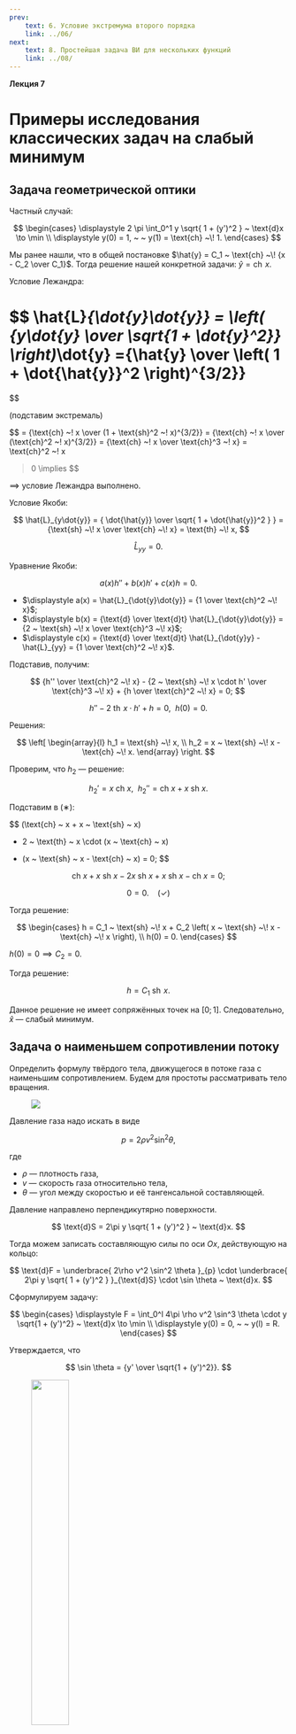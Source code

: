 ```yaml
---
prev:
    text: 6. Условие экстремума второго порядка
    link: ../06/
next:
    text: 8. Простейшая задача ВИ для нескольких функций
    link: ../08/
---
```


**Лекция 7**

# Примеры исследования классических задач на слабый минимум

## Задача геометрической оптики

Частный случай:

$$
\begin{cases}
\displaystyle 2 \pi \int_0^1 y \sqrt{ 1 + (y')^2 } ~ \text{d}x \to \min \\
\displaystyle y(0) = 1, ~ ~ y(1) = \text{ch} ~\! 1.
\end{cases}
$$

Мы ранее нашли, что в общей постановке $\hat{y} = C_1 ~ \text{ch} ~\! {x - C_2 \over C_1}$. Тогда решение нашей конкретной задачи: $\hat{y} = \text{ch} ~\! x$.

Условие Лежандра:

$$
\hat{L}_{\dot{y}\dot{y}}
= \left(
    {y\dot{y} \over \sqrt{1 + \dot{y}^2}}
\right)_\dot{y}
={\hat{y} \over \left(
    1 + \dot{\hat{y}}^2
\right)^{3/2}}
=
$$

(подставим экстремаль)

$$
= {\text{ch} ~\! x \over (1 + \text{sh}^2 ~\! x)^{3/2}}
= {\text{ch} ~\! x \over (\text{ch}^2 ~\! x)^{3/2}}
= {\text{ch} ~\! x \over \text{ch}^3 ~\! x}
= \text{ch}^2 ~\! x
> 0 \implies
$$

$\implies$ условие Лежандра выполнено.

Условие Якоби:

$$
\hat{L}_{y\dot{y}}
= { \dot{\hat{y}} \over \sqrt{ 1 + \dot{\hat{y}}^2 } }
= {\text{sh} ~\! x \over \text{ch} ~\! x} = \text{th} ~\! x,
$$

$$
\hat{L}_{yy} = 0.
$$

Уравнение Якоби:

$$
a(x) h'' + b(x) h' + c(x) h = 0.
$$

* $\displaystyle a(x) = \hat{L}_{\dot{y}\dot{y}} = {1 \over \text{ch}^2 ~\! x}$;
* $\displaystyle b(x) = {\text{d} \over \text{d}t} \hat{L}_{\dot{y}\dot{y}} = {2 ~ \text{sh} ~\! x \over \text{ch}^3 ~\! x}$;
* $\displaystyle c(x) = {\text{d} \over \text{d}t} \hat{L}_{\dot{y}y} - \hat{L}_{yy} = {1 \over \text{ch}^2 ~\! x}$.

Подставив, получим:

$$
{h'' \over \text{ch}^2 ~\! x} - {2 ~ \text{sh} ~\! x \cdot h' \over \text{ch}^3 ~\! x} + {h \over \text{ch}^2 ~\! x} = 0;
$$

$$
h'' - 2 ~ \text{th} ~\! x \cdot h' + h = 0, ~ ~ h(0) = 0.
\tag{∗}
$$

Решения:

$$
\left[
    \begin{array}{l}
        h_1 = \text{sh} ~\! x, \\
        h_2 = x ~ \text{sh} ~\! x - \text{ch} ~\! x.
    \end{array}
\right.
$$

Проверим, что $h_2$ — решение:

$$
h_2' = x ~ \text{ch} ~ x,
~~
h_2'' = \text{ch} ~ x + x ~ \text{sh} ~ x.
$$

Подставим в $(∗)$:

$$
(\text{ch} ~ x + x ~ \text{sh} ~ x)
- 2 ~ \text{th} ~ x \cdot (x ~ \text{ch} ~ x)
+ (x ~ \text{sh} ~ x - \text{ch} ~ x) = 0;
$$

$$
\text{ch} ~ x + x ~ \text{sh} ~ x - 2x ~ \text{sh} ~ x + x ~ \text{sh} ~ x - \text{ch} ~ x = 0;
$$

$$
0 = 0. ~ ~ ~ ~ \text{(✓)}
$$

Тогда решение:

$$
\begin{cases}
h = C_1 ~ \text{sh} ~\! x + C_2 \left(
    x ~ \text{sh} ~\! x - \text{ch} ~\! x
\right), \\
h(0) = 0.
\end{cases}
$$

$h(0) = 0 \implies C_2 = 0$.

Тогда решение:

$$
h = C_1 ~ \text{sh} ~\! x.
$$

Данное решение не имеет сопряжённых точек на $[0; 1]$. Следовательно, $\hat{x}$ — слабый минимум.

## Задача о наименьшем сопротивлении потоку

Определить формулу твёрдого тела, движущегося в потоке газа с наименьшим сопротивлением. Будем для простоты рассматривать тело вращения.

<figure>
    <img src="/media/images/IMG_20250824_200957_463.jpg" />
</figure>

Давление газа надо искать в виде

$$
p = 2 \rho v^2 \sin^2 \theta,
$$

где
* $\rho$ — плотность газа,
* $v$ — скорость газа относительно тела,
* $\theta$ — угол между скоростью и её тангенсальной составляющей.

Давление направлено перпендикутярно поверхности.

$$
\text{d}S = 2\pi y \sqrt{ 1 + (y')^2 } ~ \text{d}x.
$$

Тогда можем записать составляющую силы по оси $Ox$, действующую на кольцо:

$$
\text{d}F =
\underbrace{
    2\rho v^2 \sin^2 \theta
}_{p}
\cdot
\underbrace{
    2\pi y \sqrt{ 1 + (y')^2 }
}_{\text{d}S}
\cdot \sin \theta ~ \text{d}x.
$$

Сформулируем задачу:

$$
\begin{cases}
\displaystyle F = \int_0^l 4\pi \rho v^2 \sin^3 \theta \cdot y \sqrt{1 + (y')^2} ~ \text{d}x \to \min \\
\displaystyle y(0) = 0, ~ ~ y(l) = R.
\end{cases}
$$

Утверждается, что

$$
\sin \theta = {y' \over \sqrt{1 + (y')^2}}.
$$

<figure>
    <img width="40%" src="/media/images/IMG_20250826_143604_029.jpg" />
</figure>

Если $y'$ мало, то $\sin \theta \approx y'$ (а $\sqrt{1 + (y')^2} \approx 1$).

Тогда

$$
F = 4 \pi \rho v^2 \int_0^l y \cdot (y')^3 ~ \text{d}x \to \min.
$$

Применим интеграл энергии:

$$
y' L_{y'} - L = C_1;
$$

$$
y' \cdot 3 (y')^2 y - (y')^3 \cdot y = C_1;
$$

$$
(y')^3 \cdot y = C_1;
$$

$$
y' = {C_1 \over \sqrt[3]{y}};
$$

$$
{\text{d}y \over \text{d}x} = {C_1 \over \sqrt[3]{y}};
$$

$$
\int C_1 ~ \text{d}x = \int \sqrt[3]{y} ~ \text{d}y;
$$

$$
C_1 x + C_2 = y^{4/3};
$$

$$
y = \left(
    C_1 x + C_2
\right)^{3/4}.
$$

Вычислим $C_1$ и $C_2$ с помощью краевых условий $y(0) = 0$, $y(l) = R$:

$$
\begin{array}{r}
y(0) = 0: \\
y(l) = R:
\end{array}
~~
\begin{cases}
0 = (C_1 \cdot 0 + C_2)^{3/4}, \\
R = (C_1 \cdot l + C_2)^{3/4};
\end{cases}
$$

$$
\begin{cases}
0 = C_2^{3/4}, \\
R = (C_1 \cdot l + C_2)^{3/4};
\end{cases}
$$

$$
\begin{cases}
C_2 = 0, \\
R = (C_1 \cdot l)^{3/4};
\end{cases}
$$

$$
\begin{cases}
C_2 = 0, \\
\displaystyle C_1 = {R^{4/3} \over l}.
\end{cases}
$$

Таким образом, допустимые экстремали имеют вид

$$
\hat{y} = R \cdot \left(
    {x \over l}
\right)^{3/4}.
$$

Для конкретных начальных данных исследуем полученную экстремаль на слабый минимум.

$$
\begin{cases}
\displaystyle F = 4 \pi \rho \upsilon^2 \intop_0^1 (y')^3 y ~ \text{d}x; \\
y(0) = 0, ~ y(1) = 1.
\end{cases}
$$

Тогда экстремаль имеет вид

$$
\hat{y} = x^{3/4}.
$$

Проверим выполнимость усиленного условия Лежандра:

$$
\hat{L}_{y'y'}
= 6 \hat{y}' \hat{y}
= 6 \cdot {3 \over 4} \cdot x^{-1/4} \cdot x^{3/4}
= {9 \over 2} \sqrt{x} \ge 0,
$$

следовательно, усиленное условие Лежандра выполенно.

Проверим выполнимость условия Якоби:

$$
\hat{L}_{y' y}
= 3 (\hat{y}')^2 = 3 \cdot {9 \over 16} \cdot x^{-1/2}
= {27 \over 16 \sqrt{x}};
$$

$$
\hat{L}_{yy} = 0.
$$

Вычислим $a(x)$, $b(x)$, $c(x)$ для уравнения Якоби:

$$
a(x) = {9 \over 2} \sqrt{x};
$$

$$
b(x) = {9 \over 4 \sqrt{x}};
$$

$$
c(x) = -{27 \over 32 x \sqrt{x}}.
$$

Таким образом, уравнение Якоби принимает вид

$$
{9 \over 2} \sqrt{x} \cdot h'' + {9 \over 4\sqrt{x}} \cdot h' - {27 \over 32 x \sqrt{x}} h = 0.
$$

Умножим на ${2 \over 9} x \sqrt{x}$:

$$
x^2 \cdot h'' + {1 \over 2} x \cdot h' - {3 \over 16} \cdot h = 0.
$$

Сделаем замену $x = e^s$. Выразим $h'$ и $h''$:

$$
h' = h'_s \cdot s'_x = \set{ s = \ln x } = {h'_s \over x};
$$

$$
h'' = (h')'_s \cdot s'_x = \left(
    {h'_s \over x}
\right)'_s \cdot {1 \over x}
= {h''_{ss} \cdot x - h'_s \cdot x \over x^3} =
$$

$$
= {h''_{ss} - h'_s \over x^2}.
$$

Подставим в уравнение Якоби:

$$
h''_{ss} - h'_s + {1 \over 2} h'_s - {3 \over 16} h = 0.
$$

Умножим на $16$:

$$
16 h''_{ss} - 8 h'_s - 3h = 0.
$$

Решим данное дифференциальное уравнение. Составим характеристическое уравнение и решим его:

$$
16 \lambda^2 - 16 \lambda - 3 = 0 \implies
$$

$$
\implies
\lambda_{1,2} = {4 \pm 8 \over 16}
= \left[
    \begin{array}{l}
        \lambda_1 = -{1 \over 4} \\
        \lambda_2 = {3 \over 4}
    \end{array}
\right.
$$

Таким образом, общее решение уравнения Якоби имеет вид

$$
h = C_1 e^{-s/4} + c_2 e^{3s/4}
= C_2 \cdot \sqrt[4]{x^3} + C_1 \cdot {1 \over \sqrt[4]{x}}.
$$

Вычислим $C_1$ и $C_2$ с помощью условия $h(t_0) = 0$ (в данном случае $t_0 = 0$). Однако при подстановке $x = 0$ в общее решение получим деление на $0$. Тогда будем рассматривать условие $h(\varepsilon) = 0$:

$$
0
= C_2 \cdot \sqrt[4]{\varepsilon^3} + C_1 \cdot {1 \over \sqrt[4]{\varepsilon}}
= C_1 \cdot {x - \varepsilon \over \sqrt[4]{x}}
\xrightarrow{\varepsilon \to 0} C_1 \cdot \sqrt[4]{x^3}.
$$

> При вычислении $\lambda_{1,2}$ была допущена ошибка.

Таким образом, $\hat{x}$ — слабый минимум.